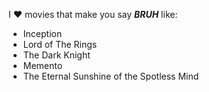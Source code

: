 I :heart: movies that make you say ***BRUH*** like: 
- Inception
- Lord of The Rings
- The Dark Knight
- Memento
- The Eternal Sunshine of the Spotless Mind
